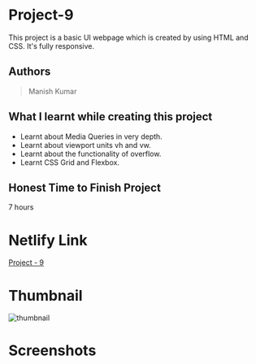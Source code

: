 
# Project-9

This project is a basic UI webpage which is created by using HTML and CSS. It's fully responsive.





## Authors

 >Manish Kumar


## What I learnt while creating this project

- Learnt about Media Queries in very depth.
- Learnt about viewport units vh and vw.
- Learnt about the functionality of overflow. 
- Learnt CSS Grid and Flexbox.



## Honest Time to Finish Project

7 hours



# Netlify Link

[Project - 9](https://project-9-mk.netlify.app/)

# Thumbnail

![thumbnail](https://user-images.githubusercontent.com/102028645/184411516-3859e6cf-be34-43e2-978a-acba58d075fe.png)


# Screenshots
